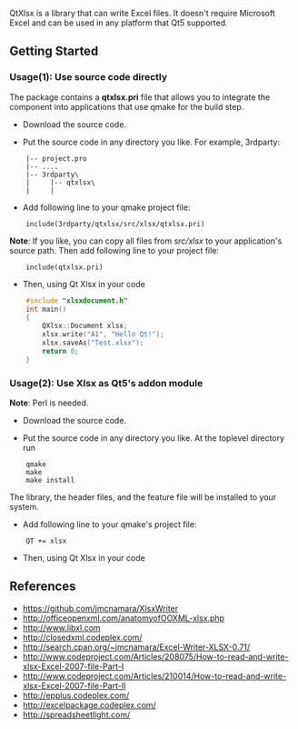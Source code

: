 QtXlsx is a library that can write Excel files. It doesn't require Microsoft Excel and can be used in any platform that Qt5 supported.

## Getting Started

### Usage(1): Use source code directly

The package contains a **qtxlsx.pri** file that allows you to integrate the component into applications that use qmake for the build step.

* Download the source code.

* Put the source code in any directory you like. For example, 3rdparty:

```
    |-- project.pro
    |-- ....
    |-- 3rdparty\
    |     |-- qtxlsx\
    |     |
```

* Add following line to your qmake project file:

```
    include(3rdparty/qtxlsx/src/xlsx/qtxlsx.pri)
```

**Note**: If you like, you can copy all files from *src/xlsx* to your application's source path. Then add following line to your project file:

```
    include(qtxlsx.pri)
```

* Then, using Qt Xlsx in your code

```cpp
    #include "xlsxdocument.h"
    int main()
    {
        QXlsx::Document xlsx;
        xlsx.write("A1", "Hello Qt!");
        xlsx.saveAs("Test.xlsx");
        return 0;
    }
```

### Usage(2): Use Xlsx as Qt5's addon module

**Note**: Perl is needed.

* Download the source code.

* Put the source code in any directory you like. At the toplevel directory run

```
    qmake
    make
    make install
```

The library, the header files, and the feature file will be installed to your system.

* Add following line to your qmake's project file:

```
    QT += xlsx
```

* Then, using Qt Xlsx in your code

## References

* https://github.com/jmcnamara/XlsxWriter
* http://officeopenxml.com/anatomyofOOXML-xlsx.php
* http://www.libxl.com
* http://closedxml.codeplex.com/
* http://search.cpan.org/~jmcnamara/Excel-Writer-XLSX-0.71/
* http://www.codeproject.com/Articles/208075/How-to-read-and-write-xlsx-Excel-2007-file-Part-I
* http://www.codeproject.com/Articles/210014/How-to-read-and-write-xlsx-Excel-2007-file-Part-II
* http://epplus.codeplex.com/
* http://excelpackage.codeplex.com/
* http://spreadsheetlight.com/
